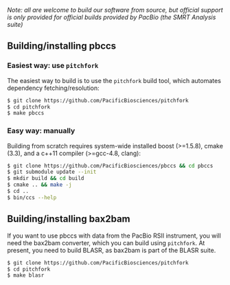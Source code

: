 *Note: all are welcome to build our software from source, but official
 support is only provided for official builds provided by PacBio
 (the SMRT Analysis suite)*

## Building/installing pbccs

### Easiest way: use `pitchfork`

The easiest way to build is to use the `pitchfork` build tool, which
automates dependency fetching/resolution:

  ```sh
  $ git clone https://github.com/PacificBiosciences/pitchfork
  $ cd pitchfork
  $ make pbccs
  ```

### Easy way: manually

Building from scratch requires system-wide installed boost (>=1.5.8), 
cmake (3.3), and a c++11 compiler (>=gcc-4.8, clang):

  ```sh
  $ git clone https://github.com/PacificBiosciences/pbccs && cd pbccs
  $ git submodule update --init
  $ mkdir build && cd build
  $ cmake .. && make -j
  $ cd ..
  $ bin/ccs --help
  ```

## Building/installing bax2bam

If you want to use pbccs with data from the PacBio RSII instrument,
you will need the bax2bam converter, which you can build using
`pitchfork`.  At present, you need to build BLASR, as bax2bam is part
of the BLASR suite.

  ```sh
  $ git clone https://github.com/PacificBiosciences/pitchfork
  $ cd pitchfork
  $ make blasr
  ```
